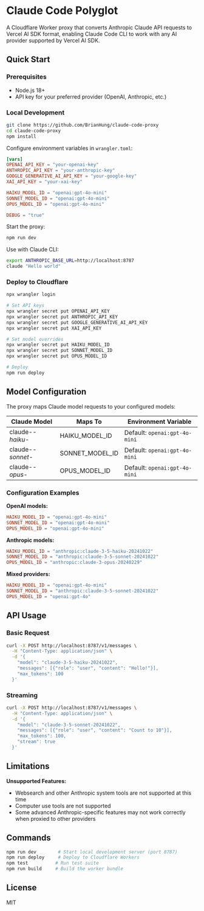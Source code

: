 # Claude Code Polyglot

A Cloudflare Worker proxy that converts Anthropic Claude API requests to Vercel AI SDK format, enabling Claude Code CLI to work with any AI provider supported by Vercel AI SDK.

## Quick Start

### Prerequisites

- Node.js 18+
- API key for your preferred provider (OpenAI, Anthropic, etc.)

### Local Development

```bash
git clone https://github.com/BrianHung/claude-code-proxy
cd claude-code-proxy
npm install
```

Configure environment variables in `wrangler.toml`:

```toml
[vars]
OPENAI_API_KEY = "your-openai-key"
ANTHROPIC_API_KEY = "your-anthropic-key"
GOOGLE_GENERATIVE_AI_API_KEY = "your-google-key"
XAI_API_KEY = "your-xai-key"

HAIKU_MODEL_ID = "openai:gpt-4o-mini"
SONNET_MODEL_ID = "openai:gpt-4o-mini"
OPUS_MODEL_ID = "openai:gpt-4o-mini"

DEBUG = "true"
```

Start the proxy:

```bash
npm run dev
```

Use with Claude CLI:

```bash
export ANTHROPIC_BASE_URL=http://localhost:8787
claude "Hello world"
```

### Deploy to Cloudflare

```bash
npx wrangler login

# Set API keys
npx wrangler secret put OPENAI_API_KEY
npx wrangler secret put ANTHROPIC_API_KEY
npx wrangler secret put GOOGLE_GENERATIVE_AI_API_KEY
npx wrangler secret put XAI_API_KEY

# Set model overrides
npx wrangler secret put HAIKU_MODEL_ID
npx wrangler secret put SONNET_MODEL_ID
npx wrangler secret put OPUS_MODEL_ID

# Deploy
npm run deploy
```

## Model Configuration

The proxy maps Claude model requests to your configured models:

| Claude Model      | Maps To         | Environment Variable          |
| ----------------- | --------------- | ----------------------------- |
| claude-_-haiku-_  | HAIKU_MODEL_ID  | Default: `openai:gpt-4o-mini` |
| claude-_-sonnet-_ | SONNET_MODEL_ID | Default: `openai:gpt-4o-mini` |
| claude-_-opus-_   | OPUS_MODEL_ID   | Default: `openai:gpt-4o-mini` |

### Configuration Examples

**OpenAI models:**

```toml
HAIKU_MODEL_ID = "openai:gpt-4o-mini"
SONNET_MODEL_ID = "openai:gpt-4o-mini"
OPUS_MODEL_ID = "openai:gpt-4o-mini"
```

**Anthropic models:**

```toml
HAIKU_MODEL_ID = "anthropic:claude-3-5-haiku-20241022"
SONNET_MODEL_ID = "anthropic:claude-3-5-sonnet-20241022"
OPUS_MODEL_ID = "anthropic:claude-3-opus-20240229"
```

**Mixed providers:**

```toml
HAIKU_MODEL_ID = "openai:gpt-4o-mini"
SONNET_MODEL_ID = "anthropic:claude-3-5-sonnet-20241022"
OPUS_MODEL_ID = "openai:gpt-4o"
```

## API Usage

### Basic Request

```bash
curl -X POST http://localhost:8787/v1/messages \
  -H "Content-Type: application/json" \
  -d '{
    "model": "claude-3-5-haiku-20241022",
    "messages": [{"role": "user", "content": "Hello!"}],
    "max_tokens": 100
  }'
```

### Streaming

```bash
curl -X POST http://localhost:8787/v1/messages \
  -H "Content-Type: application/json" \
  -d '{
    "model": "claude-3-5-sonnet-20241022",
    "messages": [{"role": "user", "content": "Count to 10"}],
    "max_tokens": 100,
    "stream": true
  }'
```

## Limitations

**Unsupported Features:**

- Websearch and other Anthropic system tools are not supported at this time
- Computer use tools are not supported
- Some advanced Anthropic-specific features may not work correctly when proxied to other providers

## Commands

```bash
npm run dev        # Start local development server (port 8787)
npm run deploy     # Deploy to Cloudflare Workers
npm test          # Run test suite
npm run build     # Build the worker bundle
```

## License

MIT
